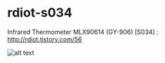 # rdiot-s034
Infrared Thermometer MLX90614 (GY-906) [S034] : http://rdiot.tistory.com/56

![alt text](http://cfile29.uf.tistory.com/image/2453F73757CFE55214EB2B)
